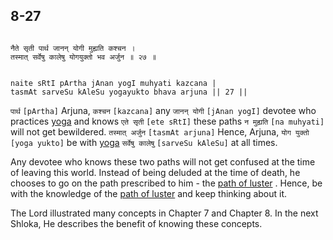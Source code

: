 ## 8-27


```shloka-sa

नैते सृती पार्थ जानन् योगी मुह्यति कश्चन ।
तस्मात् सर्वेषु कालेषु योगयुक्तो भव अर्जुन ॥ २७ ॥

```
```shloka-sa-hk

naite sRtI pArtha jAnan yogI muhyati kazcana |
tasmAt sarveSu kAleSu yogayukto bhava arjuna || 27 ||

```
`पार्थ` `[pArtha]` Arjuna, `कश्चन` `[kazcana]` any `जानन् योगी` `[jAnan yogI]` devotee who practices 
[yoga](yoga_state_of_being)
 and knows `एते सृती` `[ete sRtI]` these paths `न मुह्यति` `[na muhyati]` will not get bewildered. `तस्मात् अर्जुन` `[tasmAt arjuna]` Hence, Arjuna, `योग युक्तो` `[yoga yukto]` be with 
[yoga](yoga_state_of_being) `सर्वेषु कालेषु` `[sarveSu kAleSu]` at all times.

Any devotee who knows these two paths will not get confused at the time of leaving this world. Instead of being deluded at the time of death, he chooses to go on the path prescribed to him - the 
[path of luster](archiradi_dhumadi)
. Hence, be with the knowledge of the 
[path of luster](archiradi_dhumadi)
 and keep thinking about it. 

The Lord illustrated many concepts in Chapter 7 and Chapter 8. In the next Shloka, He describes the benefit of knowing these concepts.


